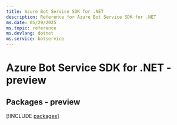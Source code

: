 ```yaml
---
title: Azure Bot Service SDK for .NET
description: Reference for Azure Bot Service SDK for .NET
ms.date: 05/29/2025
ms.topic: reference
ms.devlang: dotnet
ms.service: botservice
---
```

# Azure Bot Service SDK for .NET - preview
## Packages - preview
[!INCLUDE [packages](bot-service-index.md)]